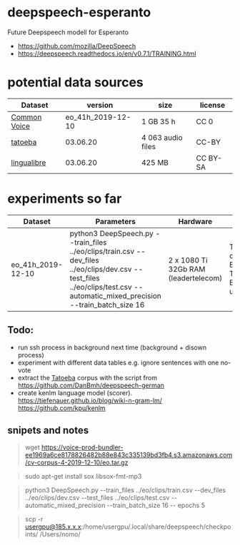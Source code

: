# deepspeech-esperanto
Future Deepspeech modell for Esperanto
* https://github.com/mozilla/DeepSpeech
* https://deepspeech.readthedocs.io/en/v0.7.1/TRAINING.html

# potential data sources

|Dataset|version|size|license|
|--|--|--|--|
|[Common Voice](https://voice.mozilla.org/eo/datasets)|eo_41h_2019-12-10|1 GB 35 h|CC 0|
|[tatoeba](https://tatoeba.org/epo/sentences/search?query=&from=epo&to=none&user=&orphans=no&unapproved=no&has_audio=yes&tags=&list=&native=&trans_filter=limit&trans_to=und&trans_link=&trans_user=&trans_orphan=&trans_unapproved=&trans_has_audio=&sort=relevance&sort_reverse=)|03.06.20|4 063 audio files|CC-BY|
|[lingualibre](https://lingualibre.org/wiki/Help:Download_from_LinguaLibre)|03.06.20|425 MB|CC BY-SA|


# experiments so far

|Dataset|Parameters|Hardware|Results|
|--|--|--|--|
|eo_41h_2019-12-10|python3 DeepSpeech.py --train_files ../eo/clips/train.csv --dev_files ../eo/clips/dev.csv --test_files ../eo/clips/test.csv --automatic_mixed_precision --train_batch_size 16|2 x 1080 Ti 32Gb RAM (leadertelecom)|Time for one Epoch: 3h <br> Total Epochs:3 <br> unfinished|





## Todo:
- run ssh process in background next time (background + disown process)
- experiment with different data tables e.g. ignore sentences with one no-vote
- extract the [Tatoeba](https://tatoeba.org/epo/sentences/search?query=&from=epo&to=none&user=&orphans=no&unapproved=no&has_audio=yes&tags=&list=&native=&trans_filter=limit&trans_to=und&trans_link=&trans_user=&trans_orphan=&trans_unapproved=&trans_has_audio=&sort=relevance&sort_reverse=) corpus with the script from https://github.com/DanBmh/deepspeech-german
- create kenlm language model (scorer). https://tiefenauer.github.io/blog/wiki-n-gram-lm/ https://github.com/kpu/kenlm

## snipets and notes

> wget https://voice-prod-bundler-ee1969a6ce8178826482b88e843c335139bd3fb4.s3.amazonaws.com/cv-corpus-4-2019-12-10/eo.tar.gz

> sudo apt-get install sox libsox-fmt-mp3

> python3 DeepSpeech.py --train_files ../eo/clips/train.csv --dev_files ../eo/clips/dev.csv --test_files ../eo/clips/test.csv --automatic_mixed_precision --train_batch_size 16 -- epochs 5

> scp -r  usergpu@185.x.x.x:/home/usergpu/.local/share/deepspeech/checkpoints/ /Users/nomo/
